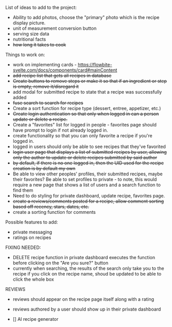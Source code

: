 List of ideas to add to the project:

- Ability to add photos, choose the "primary" photo which is the recipe display picture.
- unit of measurement conversion button
- serving size data
- nutritional facts
- ~~how long it takes to cook~~

Things to work on:

- work on implementing cards - https://flowbite-svelte.com/docs/components/card#mainContent
- ~~add recipe list that gets all recipes in database~~
- ~~Create buttons to remove steps or make it so that if an ingredient or step is empty, remove it/disregard it~~
- add modal for submitted recipe to state that a recipe was successfully added
- ~~fuse search to search for recipes~~
- Create a sort function for recipe type (dessert, entree, appetizer, etc.)
- ~~Create login authentication so that only when logged in can a person update or delete a recipe.~~
- Create a "favorites" list for logged in people - favorites page should have prompt to login if not already logged in.
- create functionality so that you can only favorite a recipe if you're logged in.
- logged in users should only be able to see recipes that they've favorited
- ~~login user page that displays a list of submitted recipes by user, allowing only the author to update or delete recipes submitted by said author~~
- ~~by default, if there is no one logged in, then the UID used for the recipe creation is by default my own~~
- Be able to view other peoples' profiles, their submitted recipes, maybe their favorites? Be able to set profiles to private - to note, this would require a new page that shows a list of users and a search function to find them
- Need to do styling for private dashboard, update recipe, favorites page.
- ~~create a reviews/comments posted for a recipe, allow comment sorting based off recency, stars, dates, etc.~~
- create a sorting function for comments

Possible features to add:

- private messaging
- ratings on recipes

FIXING NEEDED:

- DELETE recipe function in private dashboard executes the function before clicking on the "Are you sure?" button
- currently when searching, the results of the search only take you to the recipe if you click on the recipe name, shoud be updated to be able to click the whole box

REVIEWS

- reviews should appear on the recipe page itself along with a rating
- reviews authored by a user should show up in their private dashboard

- [] AI recipe generator